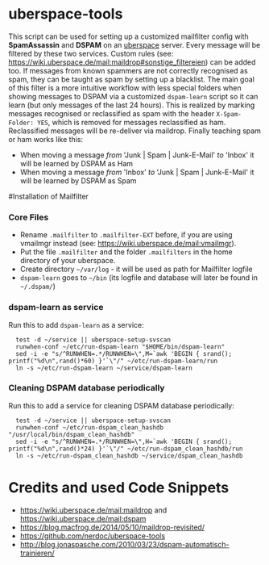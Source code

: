 # uberspace-tools

This script can be used for setting up a customized mailfilter config with **SpamAssassin** and **DSPAM** on an [uberspace](https://uberspace.de) server. Every message will be filtered by these two services. Custom rules (see: https://wiki.uberspace.de/mail:maildrop#sonstige_filtereien) can be added too. If messages from known spammers are not correctly recognised as spam, they can be taught as spam by setting up a blacklist. The main goal of this filter is a more intuitive workflow with less special folders when showing messages to DSPAM via a customized `dspam-learn` script so it can learn (but only messages of the last 24 hours). This is realized by marking messages recognised or reclassified as spam with the header `X-Spam-Folder: YES`, which is removed for messages reclassified as ham. Reclassified messages will be re-deliver via maildrop. Finally teaching spam or ham works like this:

* When moving a message *from* 'Junk | Spam | Junk-E-Mail' *to* 'Inbox' it will be learned by DSPAM as Ham
* When moving a message *from* 'Inbox' *to* 'Junk | Spam | Junk-E-Mail' it will be learned by DSPAM as Spam

#Installation of Mailfilter
### Core Files
* Rename `.mailfilter` to `.mailfilter-EXT` before, if you are using vmailmgr instead (see: https://wiki.uberspace.de/mail:vmailmgr).
* Put the file `.mailfilter` and the folder `.mailfilters` in the home directory of your uberspace.
* Create directory `~/var/log` - it will be used as path for Mailfilter logfile
* `dspam-learn` goes to `~/bin` (its logfile and database will later be found in `~/.dspam/`)

### dspam-learn as service

Run this to add `dspam-learn` as a service:

```
  test -d ~/service || uberspace-setup-svscan
  runwhen-conf ~/etc/run-dspam-learn "$HOME/bin/dspam-learn"
  sed -i -e "s/^RUNWHEN=.*/RUNWHEN=\",M=`awk 'BEGIN { srand(); printf("%d\n",rand()*60) }'`\"/" ~/etc/run-dspam-learn/run
  ln -s ~/etc/run-dspam-learn ~/service/dspam-learn
```

### Cleaning DSPAM database periodically

Run this to add a service for cleaning DSPAM database periodically:

```
  test -d ~/service || uberspace-setup-svscan
  runwhen-conf ~/etc/run-dspam_clean_hashdb "/usr/local/bin/dspam_clean_hashdb"
  sed -i -e "s/^RUNWHEN=.*/RUNWHEN=\",H=`awk 'BEGIN { srand(); printf("%d\n",rand()*24) }'`\"/" ~/etc/run-dspam_clean_hashdb/run
  ln -s ~/etc/run-dspam_clean_hashdb ~/service/dspam_clean_hashdb
```

# Credits and used Code Snippets
* https://wiki.uberspace.de/mail:maildrop and https://wiki.uberspace.de/mail:dspam
* https://blog.macfrog.de/2014/05/10/maildrop-revisited/
* https://github.com/nerdoc/uberspace-tools
* http://blog.jonaspasche.com/2010/03/23/dspam-automatisch-trainieren/
